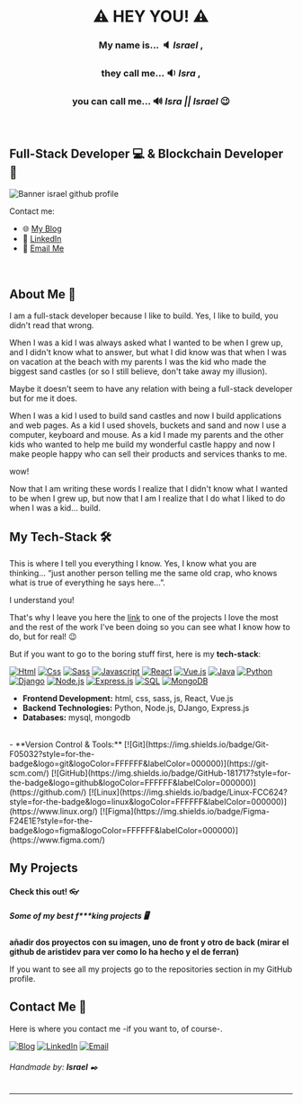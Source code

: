 # <center>:warning: HEY YOU! :warning:<center>
### <center> My name is... :speaker: *Israel* ,<center>
### <center>they call me... :sound: *Isra* ,<center>
### <center>you can call me... :loud_sound: *Isra || Israel* :wink:<center>
<br>

## Full-Stack Developer :computer: & Blockchain Developer :link:

![Banner israel github profile](./israel_github_profile.png)

Contact me:
- 🌐 [My Blog](https://tupaginaweb.com)
- 💼 [LinkedIn](https://linkedin.com/in/israel-collado-moreno)
- 📧 [Email Me](mailto:israelinpod@gmail.com)
<br>

## About Me :boy:

I am a full-stack developer because I like to build. Yes, I like to build, you didn't read that wrong.

When I was a kid I was always asked what I wanted to be when I grew up, and I didn't know what to answer, but what I did know was that when I was on vacation at the beach with my parents I was the kid who made the biggest sand castles (or so I still believe, don't take away my illusion).

Maybe it doesn't seem to have any relation with being a full-stack developer but for me it does. 

When I was a kid I used to build sand castles and now I build applications and web pages. As a kid I used shovels, buckets and sand and now I use a computer, keyboard and mouse. As a kid I made my parents and the other kids who wanted to help me build my wonderful castle happy and now I make people happy who can sell their products and services thanks to me.

wow! 

Now that I am writing these words I realize that I didn't know what I wanted to be when I grew up, but now that I am I realize that I do what I liked to do when I was a kid... build.
<br>

## My Tech-Stack :hammer_and_wrench:

This is where I tell you everything I know. Yes, I know what you are thinking... “just another person telling me the same old crap, who knows what is true of everything he says here...”.

I understand you! 

That's why I leave you here the [link](#check-this-out-eyeglasses) to one of the projects I love the most and the rest of the work I've been doing so you can see what I know how to do, but for real! :wink:

But if you want to go to the boring stuff first, here is my **tech-stack**:


[![Html](https://img.shields.io/badge/HTML-white?style=for-the-badge&logo=html5&logoColor=white&labelColor=black&color=%23E34F26)]() [![Css](https://img.shields.io/badge/css-white?style=for-the-badge&logo=css3&logoColor=white&labelColor=black&color=blue)]() [![Sass](https://img.shields.io/badge/SASS-black?style=for-the-badge&logo=Sass&logoColor=white&labelColor=black&color=%23CC6699)]() [![Javascript](https://img.shields.io/badge/javascript-white?style=for-the-badge&logo=javascript&logoColor=white&labelColor=black&color=%23F7DF1E)]() [![React](https://img.shields.io/badge/React-61DAFB?style=for-the-badge&logo=react&logoColor=FFFFFF&labelColor=000000)]()
[![Vue.js](https://img.shields.io/badge/Vue.js-4FC08D?style=for-the-badge&logo=vue.js&logoColor=FFFFFF&labelColor=000000)]() [![Java](https://img.shields.io/badge/Java-FFA500?style=for-the-badge&logo=java&logoColor=000000&labelColor=101010)]() [![Python](https://img.shields.io/badge/Python-yellow?style=for-the-badge&logo=python&logoColor=white&labelColor=101010)]() [![Django](https://img.shields.io/badge/Django-092E20?style=for-the-badge&logo=django&logoColor=FFFFFF&labelColor=000000)]() [![Node.js](https://img.shields.io/badge/Node.js-339933?style=for-the-badge&logo=node.js&logoColor=FFFFFF&labelColor=000000)]() [![Express.js](https://img.shields.io/badge/Express.js-000000?style=for-the-badge&logo=express&logoColor=FFFFFF&labelColor=000000)]()
 [![SQL](https://img.shields.io/badge/my%20sql-white?style=for-the-badge&logo=mysql&logoColor=white&labelColor=black&color=%234479A1)]() [![MongoDB](https://img.shields.io/badge/MongoDB-4DB33D?style=for-the-badge&logo=mongodb&logoColor=FFFFFF&labelColor=000000)]() 


- **Frontend Development:** html, css, sass, js, React, Vue.js
- **Backend Technologies:** Python, Node.js, DJango, Express.js
- **Databases:** mysql, mongodb
<br>
- **Version Control & Tools:**  
  [![Git](https://img.shields.io/badge/Git-F05032?style=for-the-badge&logo=git&logoColor=FFFFFF&labelColor=000000)](https://git-scm.com/) 
  [![GitHub](https://img.shields.io/badge/GitHub-181717?style=for-the-badge&logo=github&logoColor=FFFFFF&labelColor=000000)](https://github.com/) 
  [![Linux](https://img.shields.io/badge/Linux-FCC624?style=for-the-badge&logo=linux&logoColor=FFFFFF&labelColor=000000)](https://www.linux.org/) 
  [![Figma](https://img.shields.io/badge/Figma-F24E1E?style=for-the-badge&logo=figma&logoColor=FFFFFF&labelColor=000000)](https://www.figma.com/)  
<br>

## My Projects
#### Check this out! :eyeglasses: 
##### Some of my best f***king projects :desktop_computer: 




 **añadir dos proyectos con su imagen, uno de front y otro de back (mirar el github de aristidev para ver como lo ha hecho y el de ferran)**

If you want to see all my projects go to the repositories section in my GitHub profile.
<br>

## Contact Me  :email: 

Here is where you contact me -if you want to, of course-.

[![Blog](https://img.shields.io/badge/Blog-white?style=for-the-badge&logo=wordpress&logoColor=white&labelColor=21759B&color=363636)](https://tublog.com)
[![LinkedIn](https://img.shields.io/badge/LinkedIn-white?style=for-the-badge&logo=linkedin&logoColor=white&labelColor=%230A66C2&color=%23363636)](https://www.linkedin.com/in/israel-collado-moreno)
[![Email](https://img.shields.io/badge/Email-white?style=for-the-badge&logo=gmail&logoColor=white&labelColor=D14836&color=363636)](mailto:israelinpod@gmail.com)
<br>

###### Handmade by: **Israel** :black_nib:

---
